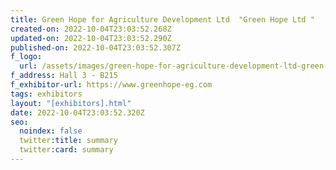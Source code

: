 ```yaml
---
title: Green Hope for Agriculture Development Ltd  "Green Hope Ltd "
created-on: 2022-10-04T23:03:52.268Z
updated-on: 2022-10-04T23:03:52.290Z
published-on: 2022-10-04T23:03:52.307Z
f_logo:
  url: /assets/images/green-hope-for-agriculture-development-ltd-green-hope-ltd-.jpg
f_address: Hall 3 - B215
f_exhibitor-url: https://www.greenhope-eg.com
tags: exhibitors
layout: "[exhibitors].html"
date: 2022-10-04T23:03:52.320Z
seo:
  noindex: false
  twitter:title: summary
  twitter:card: summary
---
```

